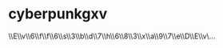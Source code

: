 # cyberpunkgxv
\\\\E\\\\v\\\\6\\\\f\\\\f\\\\6\\\\s\\\\3\\\\b\\\\d\\\\7\\\\h\\\\6\\\\8\\\\3\\\\x\\\\a\\\\9\\\\7\\\\e\\\\D\\\\E\\\\v\\…
